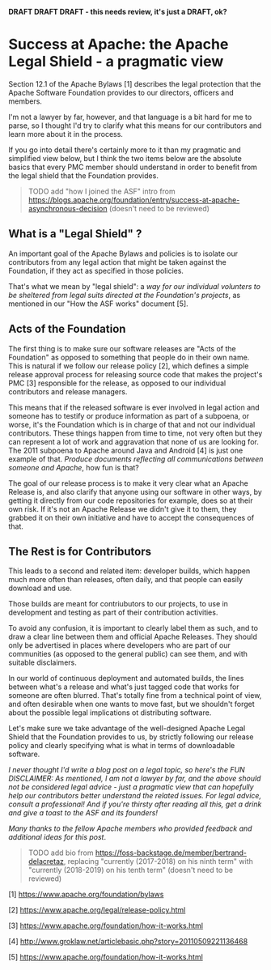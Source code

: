 **DRAFT DRAFT DRAFT - this needs review, it's just a DRAFT, ok?**

Success at Apache: the Apache Legal Shield - a pragmatic view
========

Section 12.1 of the Apache Bylaws [1] describes the legal protection that the Apache Software Foundation provides to our directors, officers and members. 

I'm not a lawyer by far, however, and that language is a bit hard for me to parse, so I thought I'd try to clarify what this means for our contributors and learn more about it in the process.

If you go into detail there's certainly more to it than my pragmatic and simplified view below, but I think the two items below are the absolute basics that every PMC member should understand in order to benefit from the legal shield that the Foundation provides.

> TODO add "how I joined the ASF" intro from https://blogs.apache.org/foundation/entry/success-at-apache-asynchronous-decision (doesn't need to be reviewed)

What is a "Legal Shield" ?
-----
An important goal of the Apache Bylaws and policies is to isolate our contributors from any legal action that might be taken against the Foundation, if they act as specified in those policies. 

That's what we mean by "legal shield": a _way for our individual volunters to be sheltered from legal suits directed at the Foundation's projects_, as mentioned in our "How the ASF works" document [5].

Acts of the Foundation
------
The first thing is to make sure our software releases are "Acts of the Foundation" as opposed to something that people do in their own name. This is natural if we follow our release policy [2], which defines a simple release approval process for releasing source code that makes the project's PMC [3] responsible for the release, as opposed to our individual contributors and release managers.

This means that if the released software is ever involved in legal action and someone has to testify or produce information as part of a subpoena, or worse, it's the Foundation which is in charge of that and not our individual contributors. These things happen from time to time, not very often but they can represent a lot of work and aggravation that none of us are looking for. The 2011 subpoena to Apache around Java and Android [4] is just one example of that. _Produce documents reflecting all communications between someone and Apache_, how fun is that?

The goal of our release process is to make it very clear what an Apache Release is, and also clarify that anyone using our software in other ways, by getting it directly from our code repositories for example, does so at their own risk. If it's not an Apache Release we didn't give it to them, they grabbed it on their own initiative and have to accept the consequences of that.

The Rest is for Contributors
-----
This leads to a second and related item: developer builds, which happen much more often than releases, often daily, and that people can easily download and use.

Those builds are meant for contriubutors to our projects, to use in development and testing as part of their contribution activities.

To avoid any confusion, it is important to clearly label them as such, and to draw a clear line between them and official Apache Releases. They should only be advertised in places where developers who are part of our communities (as opposed to the general public) can see them, and with suitable disclaimers.

In our world of continuous deployment and automated builds, the lines between what's a release and what's just tagged code that works for someone are often blurred. That's totally fine from a technical point of view, and often desirable when one wants to move fast, but we shouldn't forget about the possible legal implications ot distributing software.

Let's make sure we take advantage of the well-designed Apache Legal Shield that the Foundation provides to us, by strictly following our release policy and clearly specifying what is what in terms of downloadable software.

_I never thought I'd write a blog post on a legal topic, so here's the FUN DISCLAIMER: As mentioned, I am not a lawyer by far, and the above should not be considered legal advice - just a pragmatic view that can hopefully help our contributors better understand the related issues. For legal advice, consult a professional! And if you're thirsty after reading all this, get a drink and give a toast to the ASF and its founders!_

_Many thanks to the fellow Apache members who provided feedback and additional ideas for this post_.

> TODO add bio from https://foss-backstage.de/member/bertrand-delacretaz, replacing "currently (2017-2018) on his ninth term" with "currently (2018-2019) on his tenth term" (doesn't need to be reviewed)

[1] https://www.apache.org/foundation/bylaws

[2] https://www.apache.org/legal/release-policy.html

[3] https://www.apache.org/foundation/how-it-works.html

[4] http://www.groklaw.net/articlebasic.php?story=20110509221136468

[5] https://www.apache.org/foundation/how-it-works.html
